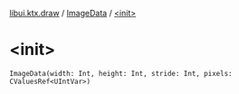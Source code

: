 [libui.ktx.draw](../index.md) / [ImageData](index.md) / [&lt;init&gt;](./-init-.md)

# &lt;init&gt;

`ImageData(width: Int, height: Int, stride: Int, pixels: CValuesRef<UIntVar>)`